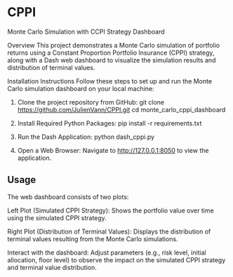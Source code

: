 # CPPI
Monte Carlo Simulation with CCPI Strategy Dashboard

Overview
This project demonstrates a Monte Carlo simulation of portfolio returns using a Constant Proportion Portfolio Insurance (CPPI) strategy, along with a Dash web dashboard to visualize the simulation results and distribution of terminal values.

Installation Instructions
Follow these steps to set up and run the Monte Carlo simulation dashboard on your local machine:

1. Clone the project repository from GitHub:
git clone <https://github.com/JulienVann/CPPI.git>
cd monte_carlo_cppi_dashboard

2. Install Required Python Packages:
pip install -r requirements.txt

3. Run the Dash Application:
python dash_cppi.py

4. Open a Web Browser:
Navigate to http://127.0.0.1:8050 to view the application.


## Usage
The web dashboard consists of two plots:

Left Plot (Simulated CPPI Strategy):
Shows the portfolio value over time using the simulated CPPI strategy.

Right Plot (Distribution of Terminal Values):
Displays the distribution of terminal values resulting from the Monte Carlo simulations.

Interact with the dashboard:
Adjust parameters (e.g., risk level, initial allocation, floor level) to observe the impact on the simulated CPPI strategy and terminal value distribution.
